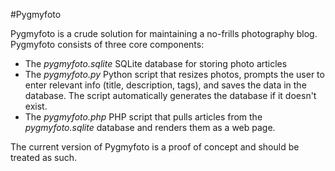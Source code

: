 #Pygmyfoto

Pygmyfoto is a crude solution for maintaining a no-frills photography blog. Pygmyfoto consists of three core components:

* The *pygmyfoto.sqlite* SQLite database for storing photo articles
* The *pygmyfoto.py* Python script that resizes photos, prompts the user to enter relevant info (title, description, tags), and saves the data in the database. The script automatically generates the database if it doesn't exist.
* The *pygmyfoto.php* PHP script that pulls articles from the *pygmyfoto.sqlite* database and renders them as a web page.

The current version of Pygmyfoto is a proof of concept and should be treated as such.